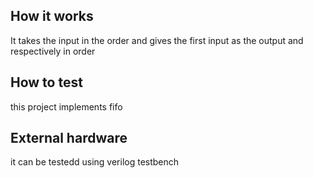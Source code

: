 <!---

This file is used to generate your project datasheet. Please fill in the information below and delete any unused
sections.

You can also include images in this folder and reference them in the markdown. Each image must be less than
512 kb in size, and the combined size of all images must be less than 1 MB.
-->

## How it works

It takes the input in the order and gives the first input as the output and respectively in order

## How to test
this project implements fifo

## External hardware

it can be testedd using verilog testbench


